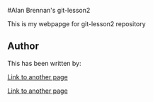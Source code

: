 #Alan Brennan's git-lesson2

This is my webpapge for git-lesson2 repository

## Author


This has been written by:

[Link to another page](https://www.sheffield.ac.uk/scharr/people/staff/alan-brennan)

[Link to another page](https://twitter.com/Alan_Brennan)

